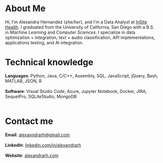 # About Me
Hi, I'm Alexandra Hernandez (*she/her*), and I'm a Data Analyst at [InSite Health](https://insitehealth.net). I graduated from the University of California, San Diego with a B.S. in *Machine Learning* and *Computer Sciences*. I specialize in data optimization + integration, text + audio classification, API implementations, applications testing, and AI integration.

# Technical knowledge
**Languages**: Python, Java, C/C++, Assembly, SQL, JavaScript, jQuery, Bash, MATLAB, JSON, R <br/> <br/>
**Software**: Visual Studio Code, Azure, Jupyter Notebook, Docker, JIRA, SequelPro, SQLiteStudio, MongoDB <br/> <br/>

# Contact me
**Email**: [alexavndrarh@gmail.com](mailto:alexavndrarh@gmail.com) <br/> <br/>
**LinkedIn**: [linkedin.com/in/alexandrarh](https://linkedin.com/in/alexandrarh) <br/> <br/>
**Website**: [alexandrarh.com](https://alexandrarh.com)
